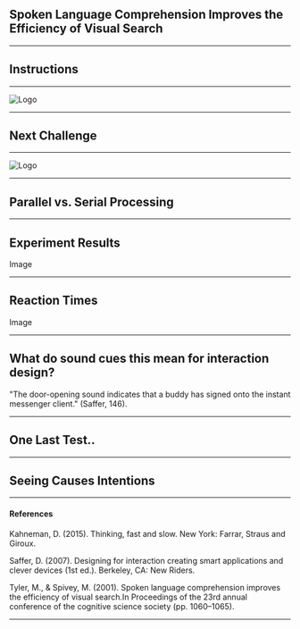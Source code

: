 ## Spoken Language Comprehension Improves the Efficiency of Visual Search
---

## Instructions

---

![Logo](https://i.imgur.com/l4HYW4g.png)

---

## Next Challenge

---

![Logo](https://i.imgur.com/yrQjfWk.png)

---

## Parallel vs. Serial Processing

---

## Experiment Results
Image

---

## Reaction Times
Image

---

## What do sound cues this mean for interaction design?
"The door-opening sound indicates that a buddy has signed onto the instant messenger client." (Saffer, 146).

---

## One Last Test..

---

## Seeing Causes Intentions


---

#### References

Kahneman, D. (2015). Thinking, fast and slow. New York: Farrar, Straus and Giroux.

Saffer, D. (2007). Designing for interaction creating smart applications and clever devices (1st ed.). Berkeley, CA: New Riders.

Tyler, M., & Spivey, M. (2001). Spoken language comprehension improves the efficiency of visual search.In Proceedings of the 23rd annual conference of the cognitive science society (pp. 1060–1065).


---
